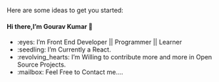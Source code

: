 




Here are some ideas to get you started:
#### Hi there,I’m Gourav Kumar :wave:
<ul>
<li> :eyes: I’m Front End Developer || Programmer || Learner</li>
<li> :seedling: I’m Currently a React.</li>
<li> :revolving_hearts:️ I’m Willing to contribute more and more in Open Source Projects.</li>
<li> :mailbox: Feel Free to Contact me....</li>
  </ul>

